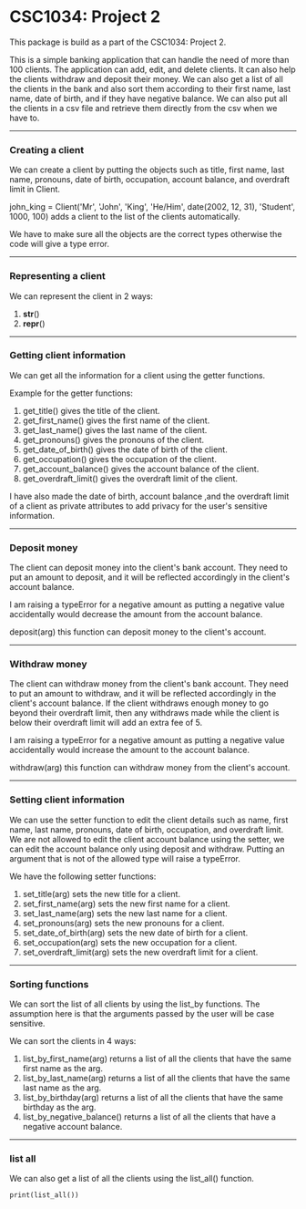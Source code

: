 # CSC1034: Project 2

This package is build as a part of the CSC1034: Project 2.

This is a simple banking application that can handle the need of more than 100 clients. The application can add, 
edit, and delete clients. It can also help the clients withdraw and deposit their money. We can also
get a list of all the clients in the bank and also sort them according to their first name, last name,
date of birth, and if they have negative balance. We can also put all the clients in a csv file and retrieve them
directly from the csv when we have to.

---

### Creating a client
We can create a client by putting the objects such as title, first name, last name, pronouns, date of birth,
occupation, account balance, and overdraft limit in Client.

john_king = Client('Mr', 'John', 'King', 'He/Him', date(2002, 12, 31), 'Student', 1000, 100) adds a client to 
the list of the clients automatically.

We have to make sure all the objects are the correct types otherwise the code will give a type error.

---

### Representing a client
We can represent the client in 2 ways:
1. __str__() 
2. __repr__() 

---
### Getting client information
We can get all the information for a client using the getter functions.


Example for the getter functions:
1. get_title() gives the title of the client.
2. get_first_name() gives the first name of the client.
3. get_last_name() gives the last name of the client.
4. get_pronouns() gives the pronouns of the client.
5. get_date_of_birth() gives the date of birth of the client.
6. get_occupation() gives the occupation of the client.
7. get_account_balance() gives the account balance of the client.
8. get_overdraft_limit() gives the overdraft limit of the client.

I have also made the date of birth, account balance ,and the overdraft limit of a client as private 
attributes to add privacy for the user's sensitive information.

---

### Deposit money
The client can deposit money into the client's bank account. They need to put an amount to deposit, and 
it will be reflected accordingly in the client's account balance.

I am raising a typeError for a negative amount as putting a negative value accidentally would 
decrease the amount from the account balance.

deposit(arg) this function can deposit money to the client's account.

---

### Withdraw money
The client can withdraw money from the client's bank account. They need to put an amount to withdraw,
and it will be reflected accordingly in the client's account balance. If the client withdraws 
enough money to go beyond their overdraft limit, then any withdraws made while the client is below their 
overdraft limit will add an extra fee of 5.

I am raising a typeError for a negative amount as putting a negative value accidentally would
increase the amount to the account balance.

withdraw(arg) this function can withdraw money from the client's account.

---

### Setting client information
We can use the setter function to edit the client details such as name, first name, last name, 
pronouns, date of birth, occupation, and overdraft limit. We are not allowed to edit the client 
account balance using the setter, we can edit the account balance only using deposit and withdraw.
Putting an argument that is not of the allowed type will raise a typeError.

We have the following setter functions:
1. set_title(arg) sets the new title for a client.
2. set_first_name(arg) sets the new first name for a client.
3. set_last_name(arg) sets the new last name for a client.
4. set_pronouns(arg) sets the new pronouns for a client.
5. set_date_of_birth(arg) sets the new date of birth for a client.
6. set_occupation(arg) sets the new occupation for a client.
7. set_overdraft_limit(arg) sets the new overdraft limit for a client.
---

### Sorting functions
We can sort the list of all clients by using the list_by functions. The assumption here is that
the arguments passed by the user will be case sensitive.

We can sort the clients in 4 ways:
1. list_by_first_name(arg) returns a list of all the clients that have the same first name as the arg.
2. list_by_last_name(arg) returns a list of all the clients that have the same last name as the arg.
3. list_by_birthday(arg) returns a list of all the clients that have the same birthday as the arg.
4. list_by_negative_balance() returns a list of all the clients that have a negative account balance.
---

### list all
We can also get a list of all the clients using the list_all() function.

```
print(list_all())
```


